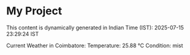 # My Project

This content is dynamically generated in Indian Time (IST): 2025-07-15 23:29:24 IST


Current Weather in Coimbatore:
Temperature: 25.88 °C
Condition: mist
